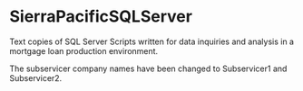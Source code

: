 # SierraPacificSQLServer
Text copies of SQL Server Scripts written for data inquiries and analysis in a mortgage loan production environment. 

The subservicer company names have been changed to Subservicer1 and Subservicer2.
